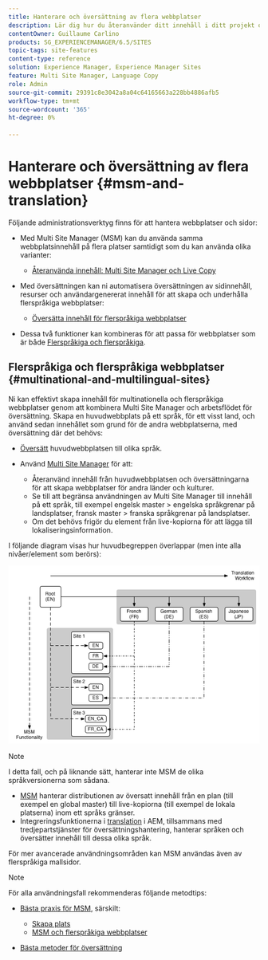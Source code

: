 ```yaml
---
title: Hanterare och översättning av flera webbplatser
description: Lär dig hur du återanvänder ditt innehåll i ditt projekt och hanterar flerspråkiga webbplatser i Adobe Experience Manager.
contentOwner: Guillaume Carlino
products: SG_EXPERIENCEMANAGER/6.5/SITES
topic-tags: site-features
content-type: reference
solution: Experience Manager, Experience Manager Sites
feature: Multi Site Manager, Language Copy
role: Admin
source-git-commit: 29391c8e3042a8a04c64165663a228bb4886afb5
workflow-type: tm+mt
source-wordcount: '365'
ht-degree: 0%

---
```


# Hanterare och översättning av flera webbplatser {#msm-and-translation}

Följande administrationsverktyg finns för att hantera webbplatser och sidor:

* Med Multi Site Manager (MSM) kan du använda samma webbplatsinnehåll på flera platser samtidigt som du kan använda olika varianter:

   * [Återanvända innehåll: Multi Site Manager och Live Copy](/help/sites-administering/msm.md)

* Med översättningen kan ni automatisera översättningen av sidinnehåll, resurser och användargenererat innehåll för att skapa och underhålla flerspråkiga webbplatser:

   * [Översätta innehåll för flerspråkiga webbplatser](/help/sites-administering/translation.md)

* Dessa två funktioner kan kombineras för att passa för webbplatser som är både [Flerspråkiga och flerspråkiga](#multinational-and-multilingual-sites).

## Flerspråkiga och flerspråkiga webbplatser {#multinational-and-multilingual-sites}

Ni kan effektivt skapa innehåll för multinationella och flerspråkiga webbplatser genom att kombinera Multi Site Manager och arbetsflödet för översättning. Skapa en huvudwebbplats på ett språk, för ett visst land, och använd sedan innehållet som grund för de andra webbplatserna, med översättning där det behövs:

* [Översätt](/help/sites-administering/translation.md) huvudwebbplatsen till olika språk.

* Använd [Multi Site Manager](/help/sites-administering/msm.md) för att:

   * Återanvänd innehåll från huvudwebbplatsen och översättningarna för att skapa webbplatser för andra länder och kulturer.
   * Se till att begränsa användningen av Multi Site Manager till innehåll på ett språk, till exempel engelsk master > engelska språkgrenar på landsplatser, fransk master > franska språkgrenar på landsplatser.
   * Om det behövs frigör du element från live-kopiorna för att lägga till lokaliseringsinformation.

I följande diagram visas hur huvudbegreppen överlappar (men inte alla nivåer/element som berörs):

![Diagram som visar huvudbegrepp för MSM och översättning](assets/chlimage_1-71a.png)

>[!NOTE]
>
>I detta fall, och på liknande sätt, hanterar inte MSM de olika språkversionerna som sådana.
>
>* [MSM](/help/sites-administering/msm.md) hanterar distributionen av översatt innehåll från en plan (till exempel en global master) till live-kopiorna (till exempel de lokala platserna) inom ett språks gränser.
>* Integreringsfunktionerna i [translation](/help/sites-administering/translation.md) i AEM, tillsammans med tredjepartstjänster för översättningshantering, hanterar språken och översätter innehåll till dessa olika språk.
>
>För mer avancerade användningsområden kan MSM användas även av flerspråkiga mallsidor.

>[!NOTE]
>
>För alla användningsfall rekommenderas följande metodtips:
>
>* [Bästa praxis för MSM](/help/sites-administering/msm-best-practices.md), särskilt:
>
>   * [Skapa plats](/help/sites-administering/msm-best-practices.md#create-site)
>   * [MSM och flerspråkiga webbplatser](/help/sites-administering/msm-best-practices.md#msm-and-multilingual-websites)
>
>* [Bästa metoder för översättning](/help/sites-administering/tc-bp.md)
